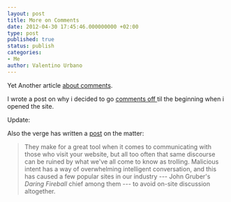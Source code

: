 ```yaml
---
layout: post
title: More on Comments
date: 2012-04-30 17:45:46.000000000 +02:00
type: post
published: true
status: publish
categories:
- Me
author: Valentino Urbano 
---
```


Yet Another article [about comments][0].

I wrote a post on why i decided to go [comments off ][1]til the beginning when i opened the site.

Update:

Also the verge has written a [post][2] on the matter:

> They make for a great tool when it comes to communicating with those who visit your website, but all too often that same discourse can be ruined by what we've all come to know as trolling. Malicious intent has a way of overwhelming intelligent conversation, and this has caused a few popular sites in our industry --- John Gruber's _Daring Fireball_ chief among them --- to avoid on-site discussion altogether.



[0]: http://animalnewyork.com/2012/04/comments-are-bad-business-for-online-media/
[1]: /comments-off.html
[2]: http://www.theverge.com/2012/4/11/2941133/internet-comments-online-media-joel-johnson